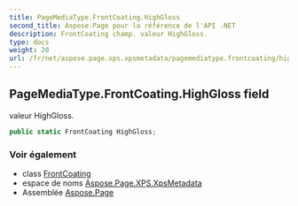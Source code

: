 ```yaml
---
title: PageMediaType.FrontCoating.HighGloss
second_title: Aspose.Page pour la référence de l'API .NET
description: FrontCoating champ. valeur HighGloss.
type: docs
weight: 20
url: /fr/net/aspose.page.xps.xpsmetadata/pagemediatype.frontcoating/highgloss/
---
```

## PageMediaType.FrontCoating.HighGloss field

valeur HighGloss.

```csharp
public static FrontCoating HighGloss;
```

### Voir également

* class [FrontCoating](../)
* espace de noms [Aspose.Page.XPS.XpsMetadata](../../pagemediatype.frontcoating/)
* Assemblée [Aspose.Page](../../../)



